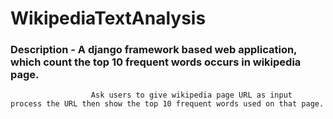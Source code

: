 # WikipediaTextAnalysis

### **Description -** A django framework based web application, which count the top 10 frequent words occurs in wikipedia page. 
                      Ask users to give wikipedia page URL as input process the URL then show the top 10 frequent words used on that page.
